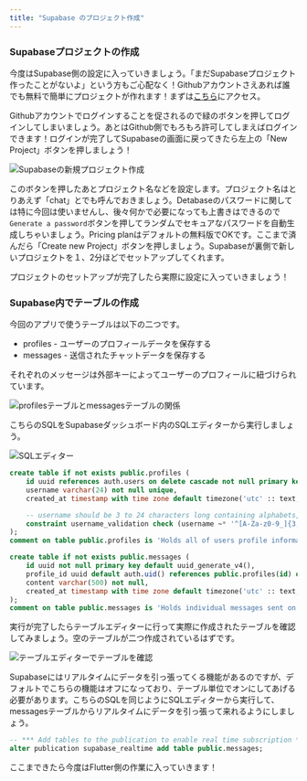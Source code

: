 ```yaml
---
title: "Supabase のプロジェクト作成"
---
```


### Supabaseプロジェクトの作成

今度はSupabase側の設定に入っていきましょう。「まだSupabaseプロジェクト作ったことがないよ」という方もご心配なく！Githubアカウントさえあれば誰でも無料で簡単にプロジェクトが作れます！まずは[こちら](https://app.supabase.com/)にアクセス。

Githubアカウントでログインすることを促されるので緑のボタンを押してログインしてしまいましょう。あとはGithub側でもろもろ許可してしまえばログインできます！ログインが完了してSupabaseの画面に戻ってきたら左上の「New Project」ボタンを押しましょう！

![Supabaseの新規プロジェクト作成](https://supabase.com/images/blog/flutter-chat/create-new-supabase-project.png)

このボタンを押したあとプロジェクト名などを設定します。プロジェクト名はとりあえず「chat」とでも呼んでおきましょう。Detabaseのパスワードに関しては特に今回は使いませんし、後々何かで必要になっても上書きはできるので`Generate a password`ボタンを押してランダムでセキュアなパスワードを自動生成しちゃいましょう。Pricing planはデフォルトの無料版でOKです。ここまで済んだら「Create new Project」ボタンを押しましょう。Supabaseが裏側で新しいプロジェクトを１、2分ほどでセットアップしてくれます。

プロジェクトのセットアップが完了したら実際に設定に入っていきましょう！

### Supabase内でテーブルの作成

今回のアプリで使うテーブルは以下の二つです。
- profiles - ユーザーのプロフィールデータを保存する
- messages - 送信されたチャットデータを保存する

それぞれのメッセージは外部キーによってユーザーのプロフィールに紐づけられています。

![profilesテーブルとmessagesテーブルの関係](https://supabase.com/images/blog/flutter-chat/entity-relations.png)

こちらのSQLをSupabaseダッシュボード内のSQLエディターから実行しましょう。

![SQLエディター](https://supabase.com/images/blog/flutter-chat/sql-editor.png)

```sql
create table if not exists public.profiles (
    id uuid references auth.users on delete cascade not null primary key,
    username varchar(24) not null unique,
    created_at timestamp with time zone default timezone('utc' :: text, now()) not null,

    -- username should be 3 to 24 characters long containing alphabets, numbers and underscores
    constraint username_validation check (username ~* '^[A-Za-z0-9_]{3,24}$')
);
comment on table public.profiles is 'Holds all of users profile information';

create table if not exists public.messages (
    id uuid not null primary key default uuid_generate_v4(),
    profile_id uuid default auth.uid() references public.profiles(id) on delete cascade not null,
    content varchar(500) not null,
    created_at timestamp with time zone default timezone('utc' :: text, now()) not null
);
comment on table public.messages is 'Holds individual messages sent on the app.';
```

実行が完了したらテーブルエディターに行って実際に作成されたテーブルを確認してみましょう。空のテーブルが二つ作成されているはずです。

![テーブルエディターでテーブルを確認](https://supabase.com/images/blog/flutter-chat/table-editor.png)

Supabaseにはリアルタイムにデータを引っ張ってくる機能があるのですが、デフォルトでこちらの機能はオフになっており、テーブル単位でオンにしてあげる必要があります。こちらのSQLを同じようにSQLエディターから実行して、messagesテーブルからリアルタイムにデータを引っ張って来れるようにしましょう。

```sql
-- *** Add tables to the publication to enable real time subscription ***
alter publication supabase_realtime add table public.messages;
```

ここまできたら今度はFlutter側の作業に入っていきます！